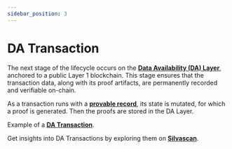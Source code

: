 ```yaml
---
sidebar_position: 3
---
```


# DA Transaction

The next stage of the lifecycle occurs on the [**Data Availability (DA) Layer**](/Documentation/architecture/Layers/data-availability-layer), anchored to a public Layer 1 blockchain. This stage ensures that the transaction data, along with its proof artifacts, are permanently recorded and verifiable on-chain.

As a transaction runs with a [**provable record**](/Documentation/key-concepts/provable-records), its state is mutated, for which a proof is generated. Then the proofs are stored in the DA Layer.

Example of a [**DA Transaction**](https://suiscan.xyz/devnet/tx/5S91htVLBAvqa9VaJS7exyMETfHGc5uzRKyzMwaZGfPZ).

Get insights into DA Transactions by exploring them on [**Silvascan**](https://silvascan.io/testnet/da-txs).